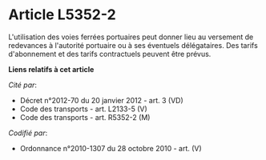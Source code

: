# Article L5352-2

L'utilisation des voies ferrées portuaires peut donner lieu au versement de redevances à l'autorité portuaire ou à ses
éventuels délégataires. Des tarifs d'abonnement et des tarifs contractuels peuvent être prévus.

**Liens relatifs à cet article**

_Cité par_:

  - Décret n°2012-70 du 20 janvier 2012 - art. 3 (VD)
  - Code des transports - art. L2133-5 (V)
  - Code des transports - art. R5352-2 (M)

_Codifié par_:

  - Ordonnance n°2010-1307 du 28 octobre 2010 - art. (V)
